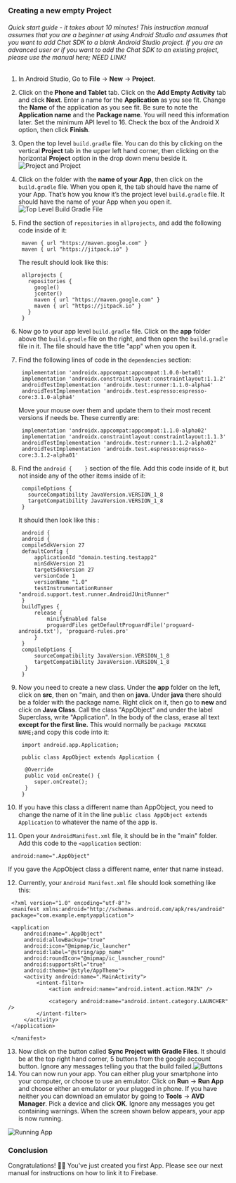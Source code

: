 ### Creating a new empty Project

###### Quick start guide - it takes about 10 minutes! This instruction manual assumes that you are a beginner at using Android Studio and assumes that you want to add Chat SDK to a blank Android Studio project. If you are an advanced user or if you want to add the Chat SDK to an existing project, please use the manual here; NEED LINK!

1. In Android Studio, Go to **File** -> **New** -> **Project**.

2. Click on the **Phone and Tablet** tab. Click on the **Add Empty Activity** tab and click **Next**. Enter a name for the **Application** as you see fit. Change the **Name** of the application as you see fit. Be sure to note the **Application name** and the **Package name**. You will need this information later. Set the minimum API level to 16. Check the box of the Android X option, then click **Finish**.

3. Open the top level `build.gradle` file. You can do this by clicking on the vertical **Project** tab in the upper left hand corner, then clicking on the horizontal **Project** option in the drop down menu beside it. ![Project and Project](https://github.com/thecmart/manuals/blob/master/Images/Project%20and%20Project.png)

4. Click on the folder with the **name of your App**, then click on the `build.gradle` file. When you open it, the tab should have the name of your App. That’s how you know it’s the project level `build.gradle` file. It should have the name of your App when you open it. ![Top Level Build Gradle File](https://github.com/thecmart/manuals/blob/master/Images/Top%20Level%20Build%20Gradle%20File.png)

5. Find the section of `repositories` in `allprojects`, and add the following code inside of it:

   ```
    maven { url "https://maven.google.com" }
    maven { url "https://jitpack.io" }
   ```

   The result should look like this:

   ```
    allprojects {
      repositories {
        google()
        jcenter()
        maven { url "https://maven.google.com" }
        maven { url "https://jitpack.io" }
      }
    }
   ```

6. Now go to your app level `build.gradle` file. Click on the **app** folder above the ``build.gradle`` file on the right, and then open the `build.gradle` file in it. The file should have the title "app" when you open it.

7. Find the following lines of code in the `dependencies` section: 

   ```
    implementation 'androidx.appcompat:appcompat:1.0.0-beta01'
    implementation 'androidx.constraintlayout:constraintlayout:1.1.2'
    androidTestImplementation 'androidx.test:runner:1.1.0-alpha4'
    androidTestImplementation 'androidx.test.espresso:espresso-core:3.1.0-alpha4'
   ```

   Move your mouse over them and update them to their most recent versions if needs be. These currently are:

   ```
    implementation 'androidx.appcompat:appcompat:1.1.0-alpha02'
    implementation 'androidx.constraintlayout:constraintlayout:1.1.3'
    androidTestImplementation 'androidx.test:runner:1.1.2-alpha02'
    androidTestImplementation 'androidx.test.espresso:espresso-core:3.1.2-alpha01'
   ```

8. Find the `android {    }` section of the file. Add this code inside of it, but not inside any of the other items inside of it:

   ```
    compileOptions {
      sourceCompatibility JavaVersion.VERSION_1_8
      targetCompatibility JavaVersion.VERSION_1_8
    }
   ```

   It should then look like this :

   ```
    android {
    android {
    compileSdkVersion 27
    defaultConfig {
        applicationId "domain.testing.testapp2"
        minSdkVersion 21
        targetSdkVersion 27
        versionCode 1
        versionName "1.0"
        testInstrumentationRunner             "android.support.test.runner.AndroidJUnitRunner"
    }
    buildTypes {
        release {
            minifyEnabled false
            proguardFiles getDefaultProguardFile('proguard-android.txt'), 'proguard-rules.pro'
        }
    }
    compileOptions {
        sourceCompatibility JavaVersion.VERSION_1_8
        targetCompatibility JavaVersion.VERSION_1_8
     }
    }
   ```

9. Now you need to create a new class. Under the **app** folder on the left, click on **src**, then on "main, and then on **java**. Under **java** there should  be a folder with the package name. Right click on it, then go to **new** and click on **Java Class**. Call the class "AppObject" and under the label Superclass, write "Application". In the body of the class, erase all text **except for the first line.** This would normally be `package PACKAGE NAME;`and copy this code into it:

   ```
    import android.app.Application;
   
    public class AppObject extends Application {
   
     @Override
     public void onCreate() {
        super.onCreate();
     }
    }
   ```

10. If you have this class a different name than AppObject, you need to change the name of it in the line `public class AppObject extends Application` to whatever the name of the app is.

11. Open your `AndroidManifest.xml` file, it should be in the "main" folder. Add this code to the `<application` section:

   ```
    android:name=".AppObject"
   ```

   If you gave the AppObject class a different name, enter that name instead.

12. Currently, your `Android Manifest.xml` file should look something like this: 

   ```
    <?xml version="1.0" encoding="utf-8"?>
    <manifest xmlns:android="http://schemas.android.com/apk/res/android"
    package="com.example.emptyapplication">
    
    <application
        android:name=".AppObject"
        android:allowBackup="true"
        android:icon="@mipmap/ic_launcher"
        android:label="@string/app_name"
        android:roundIcon="@mipmap/ic_launcher_round"
        android:supportsRtl="true"
        android:theme="@style/AppTheme">
        <activity android:name=".MainActivity">
            <intent-filter>
                <action android:name="android.intent.action.MAIN" />
    
                <category android:name="android.intent.category.LAUNCHER" />
            </intent-filter>
        </activity>
    </application>
    
    </manifest>

   ```

13. Now click on the button called **Sync Project with Gradle Files**. It should be at the top right hand corner, 5 buttons from the google account button. Ignore any messages telling you that the build failed.![Buttons](https://github.com/thecmart/manuals/blob/master/Images/Buttons2.png)
14. You can now run your app. You can either plug your smartphone into your computer, or choose to use an emulator. Click on **Run** -> **Run App** and choose either an emulator or your plugged in phone. If you have neither you can download an emulator by going to **Tools** -> **AVD Manager**. Pick a device and click **OK**. Ignore any messages you get containing warnings. When the screen shown below appears, your app is now running.

   ![Running App](https://github.com/thecmart/manuals/blob/master/Images/Running%20App.png)

### Conclusion

Congratulations! 🎉🎉 You've just created you first App. Please see our next manual for instructions on how to link it to Firebase.